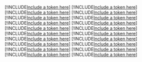 [!INCLUDE[Include a token here](refs1522345485839/r1.md)]
[!INCLUDE[Include a token here](refs1522345485839/r2.md)]
[!INCLUDE[Include a token here](refs1522345485839/r3.md)]
[!INCLUDE[Include a token here](refs1522345485839/r4.md)]
[!INCLUDE[Include a token here](refs1522345485839/r5.md)]
[!INCLUDE[Include a token here](refs1522345485839/r6.md)]
[!INCLUDE[Include a token here](refs1522345485839/r7.md)]
[!INCLUDE[Include a token here](refs1522345485839/r8.md)]
[!INCLUDE[Include a token here](refs1522345485839/r9.md)]
[!INCLUDE[Include a token here](refs1522345485839/r10.md)]
[!INCLUDE[Include a token here](refs1522345485839/r11.md)]
[!INCLUDE[Include a token here](refs1522345485839/r12.md)]
[!INCLUDE[Include a token here](refs1522345485839/r13.md)]
[!INCLUDE[Include a token here](refs1522345485839/r14.md)]
[!INCLUDE[Include a token here](refs1522345485839/r15.md)]
[!INCLUDE[Include a token here](refs1522345485839/r16.md)]
[!INCLUDE[Include a token here](refs1522345485839/r17.md)]
[!INCLUDE[Include a token here](refs1522345485839/r18.md)]
[!INCLUDE[Include a token here](refs1522345485839/r19.md)]
[!INCLUDE[Include a token here](refs1522345485839/r20.md)]
